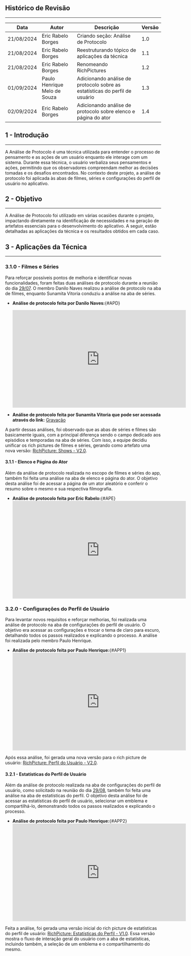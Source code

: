 ## Histórico de Revisão
---
| Data       | Autor         | Descrição                          | Versão |
|------------|---------------|------------------------------------|--------|
| 21/08/2024 | Eric Rabelo Borges | Criando seção: Análise de Protocolo | 1.0    |
| 21/08/2024 | Eric Rabelo Borges | Reestruturando tópico de aplicações da técnica      | 1.1    |
| 21/08/2024 | Eric Rabelo Borges | Renomeando RichPictures | 1.2 |
| 01/09/2024 | Paulo Henrique Melo de Souza | Adicionando análise de protocolo sobre as estatísticas do perfil de usuário | 1.3 |
| 02/09/2024 | Eric Rabelo Borges | Adicionando análise de protocolo sobre elenco e página do ator | 1.4 |

## 1 - Introdução
---
A Análise de Protocolo é uma técnica utilizada para entender o processo de pensamento e as ações de um usuário enquanto ele interage com um sistema. Durante essa técnica, o usuário verbaliza seus pensamentos e ações, permitindo que os observadores compreendam melhor as decisões tomadas e os desafios encontrados. No contexto deste projeto, a análise de protocolo foi aplicada às abas de filmes, séries e configurações do perfil de usuário no aplicativo.

## 2 - Objetivo
---
A Análise de Protocolo foi utilizado em várias ocasiões durante o projeto, impactando diretamente na identificação de necessidades e na geração de artefatos essenciais para o desenvolvimento do aplicativo. A seguir, estão detalhadas as aplicações da técnica e os resultados obtidos em cada caso. 

## 3 - Aplicações da Técnica
---
### 3.1.0 - Filmes e Séries
Para reforçar possíveis pontos de melhoria e identificar novas funcionalidades, foram feitas duas análises de protocolo durante a reunião do dia [29/07](../Atas/reuniao_29_07.md). O membro Danilo Naves realizou a análise de protocolo na aba de filmes, enquanto Sunamita Vitoria conduziu a análise na aba de séries.

- **Análise de protocolo feita por Danilo Naves:**{#APD} 
  <center>
  <iframe width="560" height="315" src="https://www.youtube.com/embed/-PtVC4qcJpo" frameborder="0" allowfullscreen></iframe>
  </center>

- **Análise de protocolo feita por Sunamita Vitoria que pode ser acessada através do link:** <a href="https://drive.google.com/file/d/1mdDc0ILrM1JXCCs8AMxOeY5-ODdO4u1h/view?usp=sharing" Target="Blank">Gravação</a>

A partir dessas análises, foi observado que as abas de séries e filmes são basicamente iguais, com a principal diferença sendo o campo dedicado aos episódios e temporadas na aba de séries. Com isso, a equipe decidiu unificar os rich pictures de filmes e séries, gerando como artefato uma nova versão: [RichPicture: Shows - V2.0](../Pre-rastreabilidade/richpicture.md#v2shows).

#### 3.1.1 - Elenco e Página do Ator
Além da análise de protocolo realizada no escopo de filmes e séries do app, também foi feita uma análise na aba de elenco e página do ator. O objetivo desta análise foi de acessar a página de um ator aleatório e conferir o resumo sobre o mesmo e sua respectiva filmografia.

- **Análise de protocolo feita por Eric Rabelo:**{#APE}
  <center>
  <iframe width="560" height="315" src="https://www.youtube.com/embed/V_7N5IU79hA?si=v2AzcIj2_Z9Iisx_" title="YouTube video player" frameborder="0" allow="accelerometer; autoplay; clipboard-write; encrypted-media; gyroscope; picture-in-picture; web-share" referrerpolicy="strict-origin-when-cross-origin" allowfullscreen></iframe>
 </center>

### 3.2.0 - Configurações do Perfil de Usuário
Para levantar novos requisitos e reforçar melhorias, foi realizada uma análise de protocolo na aba de configurações do perfil de usuário. O objetivo era acessar as configurações e trocar o tema de claro para escuro, detalhando todos os passos realizados e explicando o processo. A análise foi realizada pelo membro Paulo Henrique.

- **Análise de protocolo feita por Paulo Henrique:**{#APP1}
  <center>
  <iframe width="560" height="315" src="https://www.youtube.com/embed/ZCHwscVyR6E?si=0Fd2ZefGvImdKBnp" title="YouTube video player" frameborder="0" allow="accelerometer; autoplay; clipboard-write; encrypted-media; gyroscope; picture-in-picture; web-share" referrerpolicy="strict-origin-when-cross-origin" allowfullscreen></iframe>
  </center>

Após essa análise, foi gerada uma nova versão para o rich picture de usuário: [RichPicture: Perfil do Usuário - V2.0](../Pre-rastreabilidade/richpicture.md#v2usuario).

#### 3.2.1 - Estatísticas do Perfil de Usuário
Além da análise de protocolo realizada na aba de configurações do perfil de usuário, como solicitado na reunião do dia [29/08](../Atas/reuniao_29_08.md), também foi feita uma análise na aba de estatísticas do perfil. O objetivo desta análise foi de acessar as estatísticas do perfil de usuário, selecionar um emblema e compartilhá-lo, demonstrando todos os passos realizados e explicando o processo.

- **Análise de protocolo feita por Paulo Henrique:**{#APP2}
  <center>
  <iframe width="560" height="315" src="https://www.youtube.com/embed/_bSrrsKaCc8?si=NBNQk19mkmwBJ21r" title="YouTube video player" frameborder="0" allow="accelerometer; autoplay; clipboard-write; encrypted-media; gyroscope; picture-in-picture; web-share" referrerpolicy="strict-origin-when-cross-origin" allowfullscreen></iframe>
  </center>

Feita a análise, foi gerada uma versão inicial do rich picture de estatísticas do perfil de usuário: [RichPicture: Estatísticas do Perfil - V1.0](../Pre-rastreabilidade/richpicture.md#v1estatisticas). Essa versão mostra o fluxo de interação geral do usuário com a aba de estatísticas, incluindo também, a seleção de um emblema e o compartilhamento do mesmo.
